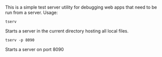 This is a simple test server utility for debugging web apps that need to be run from a server.  Usage:

```
tserv
```

Starts a server in the current directory hosting all local files.


```
tserv -p 8090
```

Starts a server on port 8090